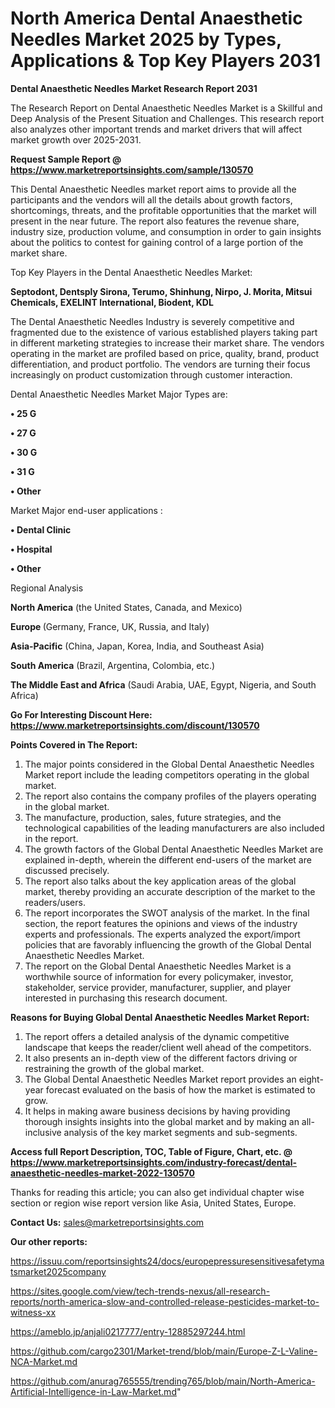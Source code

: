 # North America Dental Anaesthetic Needles Market 2025 by Types, Applications & Top Key Players 2031

<strong>Dental Anaesthetic Needles Market Research Report 2031</strong>

The Research Report on Dental Anaesthetic Needles Market is a Skillful and Deep Analysis of the Present Situation and Challenges. This research report also analyzes other important trends and market drivers that will affect market growth over 2025-2031.

<strong>Request Sample Report @ <a href=https://www.marketreportsinsights.com/sample/130570>https://www.marketreportsinsights.com/sample/130570</a></strong>

This Dental Anaesthetic Needles market report aims to provide all the participants and the vendors will all the details about growth factors, shortcomings, threats, and the profitable opportunities that the market will present in the near future. The report also features the revenue share, industry size, production volume, and consumption in order to gain insights about the politics to contest for gaining control of a large portion of the market share.

Top Key Players in the Dental Anaesthetic Needles Market:

<strong>Septodont, Dentsply Sirona, Terumo, Shinhung, Nirpo, J. Morita, Mitsui Chemicals, EXELINT International, Biodent, KDL</strong>

The Dental Anaesthetic Needles Industry is severely competitive and fragmented due to the existence of various established players taking part in different marketing strategies to increase their market share. The vendors operating in the market are profiled based on price, quality, brand, product differentiation, and product portfolio. The vendors are turning their focus increasingly on product customization through customer interaction.

Dental Anaesthetic Needles Market Major Types are:

<strong>• 25 G

• 27 G

• 30 G

• 31 G

• Other</strong>

Market Major end-user applications :

<strong>• Dental Clinic

• Hospital

• Other</strong>

Regional Analysis

</u><strong><b>North America</b></strong> (the United States, Canada, and Mexico)

<strong><b>Europe </b></strong>(Germany, France, UK, Russia, and Italy)

<strong><b>Asia-Pacific</b></strong> (China, Japan, Korea, India, and Southeast Asia)

<strong><b>South America</b></strong> (Brazil, Argentina, Colombia, etc.)

<strong><b>The Middle East and Africa</b></strong> (Saudi Arabia, UAE, Egypt, Nigeria, and South Africa)

<strong>Go For Interesting Discount Here: <a href=https://www.marketreportsinsights.com/discount/130570>https://www.marketreportsinsights.com/discount/130570</a></strong>

<strong>Points Covered in The Report:</strong>
<ol>
  <li>The major points considered in the Global Dental Anaesthetic Needles Market report include the leading competitors operating in the global market.</li>
  <li>The report also contains the company profiles of the players operating in the global market.</li>
  <li>The manufacture, production, sales, future strategies, and the technological capabilities of the leading manufacturers are also included in the report.</li>
  <li>The growth factors of the Global Dental Anaesthetic Needles Market are explained in-depth, wherein the different end-users of the market are discussed precisely.</li>
  <li>The report also talks about the key application areas of the global market, thereby providing an accurate description of the market to the readers/users.</li>
  <li>The report incorporates the SWOT analysis of the market. In the final section, the report features the opinions and views of the industry experts and professionals. The experts analyzed the export/import policies that are favorably influencing the growth of the Global Dental Anaesthetic Needles Market.</li>
  <li>The report on the Global Dental Anaesthetic Needles Market is a worthwhile source of information for every policymaker, investor, stakeholder, service provider, manufacturer, supplier, and player interested in purchasing this research document.</li>
</ol>
<strong>Reasons for Buying Global Dental Anaesthetic Needles Market Report:</strong>

<ol>
  <li>The report offers a detailed analysis of the dynamic competitive landscape that keeps the reader/client well ahead of the competitors.</li>
  <li>It also presents an in-depth view of the different factors driving or restraining the growth of the global market.</li>
  <li>The Global Dental Anaesthetic Needles Market report provides an eight-year forecast evaluated on the basis of how the market is estimated to grow.</li>
  <li>It helps in making aware business decisions by having providing thorough insights insights into the global market and by making an all-inclusive analysis of the key market segments and sub-segments.</li>
</ol>
<strong>Access full Report Description, TOC, Table of Figure, Chart, etc. @ <a href=https://www.marketreportsinsights.com/industry-forecast/dental-anaesthetic-needles-market-2022-130570>https://www.marketreportsinsights.com/industry-forecast/dental-anaesthetic-needles-market-2022-130570</a></strong>


Thanks for reading this article; you can also get individual chapter wise section or region wise report version like Asia, United States, Europe.

<strong>Contact Us:</strong>
sales@marketreportsinsights.com

<strong>Our other reports:</strong>

<a href=https://issuu.com/reportsinsights24/docs/europepressuresensitivesafetymatsmarket2025company>https://issuu.com/reportsinsights24/docs/europepressuresensitivesafetymatsmarket2025company</a>

<a href=https://sites.google.com/view/tech-trends-nexus/all-research-reports/north-america-slow-and-controlled-release-pesticides-market-to-witness-xx>https://sites.google.com/view/tech-trends-nexus/all-research-reports/north-america-slow-and-controlled-release-pesticides-market-to-witness-xx</a>

<a href=https://ameblo.jp/anjali0217777/entry-12885297244.html>https://ameblo.jp/anjali0217777/entry-12885297244.html</a>

<a href=https://github.com/cargo2301/Market-trend/blob/main/Europe-Z-L-Valine-NCA-Market.md>https://github.com/cargo2301/Market-trend/blob/main/Europe-Z-L-Valine-NCA-Market.md</a>

<a href=https://github.com/anurag765555/trending765/blob/main/North-America-Artificial-Intelligence-in-Law-Market.md>https://github.com/anurag765555/trending765/blob/main/North-America-Artificial-Intelligence-in-Law-Market.md</a>"
